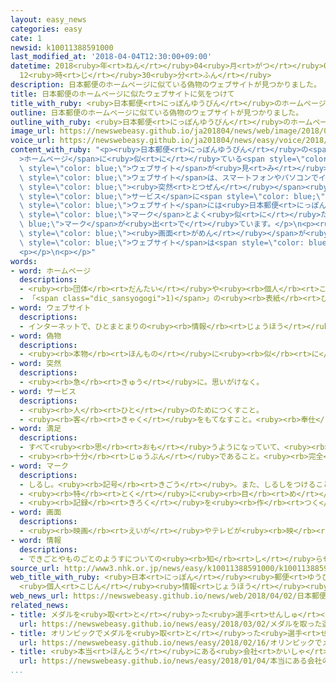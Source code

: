 ```yaml
---
layout: easy_news
categories: easy
cate: 1
newsid: k10011388591000
last_modified_at: '2018-04-04T12:30:00+09:00'
datetime: 2018<ruby>年<rt>ねん</rt></ruby>04<ruby>月<rt>がつ</rt></ruby>04<ruby>日<rt>にち</rt></ruby>
  12<ruby>時<rt>じ</rt></ruby>30<ruby>分<rt>ふん</rt></ruby>
description: 日本郵便のホームページに似ている偽物のウェブサイトが見つかりました。
title: 日本郵便のホームページに似たウェブサイトに気をつけて
title_with_ruby: <ruby>日本郵便<rt>にっぽんゆうびん</rt></ruby>のホームページに<ruby>似<rt>に</rt></ruby>たウェブサイトに<ruby>気<rt>き</rt></ruby>をつけて
outline: 日本郵便のホームページに似ている偽物のウェブサイトが見つかりました。
outline_with_ruby: <ruby>日本郵便<rt>にっぽんゆうびん</rt></ruby>のホームページに<ruby>似<rt>に</rt></ruby>ている<ruby>偽物<rt>にせもの</rt></ruby>のウェブサイトが<ruby>見<rt>み</rt></ruby>つかりました。
image_url: https://newswebeasy.github.io/ja201804/news/web/image/2018/04/02/K10011388591_1804022028_1804022057_01_02.jpg
voice_url: https://newswebeasy.github.io/ja201804/news/easy/voice/2018/04/04/k10011388591000.mp4
content_with_ruby: "<p><ruby>日本郵便<rt>にっぽんゆうびん</rt></ruby>の<span style=\"color: blue;\"\
  >ホームページ</span>に<ruby>似<rt>に</rt></ruby>ている<span style=\"color: blue;\"><ruby>偽物<rt>にせもの</rt></ruby></span>の<span\
  \ style=\"color: blue;\">ウェブサイト</span>が<ruby>見<rt>み</rt></ruby>つかりました。</p>\n<p>この<span\
  \ style=\"color: blue;\">ウェブサイト</span>は、スマートフォンやパソコンでインターネットを<ruby>見<rt>み</rt></ruby>ていると、<span\
  \ style=\"color: blue;\"><ruby>突然<rt>とつぜん</rt></ruby></span><ruby>出<rt>で</rt></ruby>てきます。そして、どのくらい<ruby>郵便局<rt>ゆうびんきょく</rt></ruby>を<ruby>使<rt>つか</rt></ruby>うかや、<span\
  \ style=\"color: blue;\">サービス</span>に<span style=\"color: blue;\"><ruby>満足<rt>まんぞく</rt></ruby></span>しているかなどを<ruby>質問<rt>しつもん</rt></ruby>します。この<span\
  \ style=\"color: blue;\">ウェブサイト</span>には<ruby>日本郵便<rt>にっぽんゆうびん</rt></ruby>の<span\
  \ style=\"color: blue;\">マーク</span>とよく<ruby>似<rt>に</rt></ruby>た<span style=\"color:\
  \ blue;\">マーク</span>が<ruby>出<rt>で</rt></ruby>ています。</p>\n<p><ruby>質問<rt>しつもん</rt></ruby>の<ruby>最後<rt>さいご</rt></ruby>に、<ruby>住所<rt>じゅうしょ</rt></ruby>や<ruby>名前<rt>なまえ</rt></ruby>、<ruby>電話<rt>でんわ</rt></ruby><ruby>番号<rt>ばんごう</rt></ruby>などを<ruby>書<rt>か</rt></ruby>く<span\
  \ style=\"color: blue;\"><ruby>画面<rt>がめん</rt></ruby></span>が<ruby>出<rt>で</rt></ruby>てきます。<ruby>日本郵便<rt>にっぽんゆうびん</rt></ruby>などは、この<span\
  \ style=\"color: blue;\">ウェブサイト</span>は<span style=\"color: blue;\"><ruby>情報<rt>じょうほう</rt></ruby></span>を<ruby>盗<rt>ぬす</rt></ruby>もうとしているので<ruby>決<rt>けっ</rt></ruby>して<ruby>住所<rt>じゅうしょ</rt></ruby>や<ruby>名前<rt>なまえ</rt></ruby>などを<ruby>書<rt>か</rt></ruby>かないでほしいと<ruby>言<rt>い</rt></ruby>っています。</p>\n\
  <p></p>\n<p></p>"
words:
- word: ホームページ
  descriptions:
  - <ruby><rb>団体</rb><rt>だんたい</rt></ruby>や<ruby><rb>個人</rb><rt>こじん</rt></ruby>が、インターネットを<ruby><rb>通</rb><rt>つう</rt></ruby>じて<ruby><rb>情報</rb><rt>じょうほう</rt></ruby>を<ruby><rb>広</rb><rt>ひろ</rt></ruby>く<ruby><rb>知</rb><rt>し</rt></ruby>らせるために、<ruby><rb>用意</rb><rt>ようい</rt></ruby>する<ruby><rb>画面</rb><rt>がめん</rt></ruby>。
  - 「<span class="dic_sansyogogi">1)</span>」の<ruby><rb>表紙</rb><rt>ひょうし</rt></ruby>となるページ。
- word: ウェブサイト
  descriptions:
  - インターネットで、ひとまとまりの<ruby><rb>情報</rb><rt>じょうほう</rt></ruby>が<ruby><rb>置</rb><rt>お</rt></ruby>かれている<ruby><rb>場所</rb><rt>ばしょ</rt></ruby>。サイト。
- word: 偽物
  descriptions:
  - <ruby><rb>本物</rb><rt>ほんもの</rt></ruby>に<ruby><rb>似</rb><rt>に</rt></ruby>せて<ruby><rb>作</rb><rt>つく</rt></ruby>った<ruby><rb>物</rb><rt>もの</rt></ruby>。
- word: 突然
  descriptions:
  - <ruby><rb>急</rb><rt>きゅう</rt></ruby>に。思いがけなく。
- word: サービス
  descriptions:
  - <ruby><rb>人</rb><rt>ひと</rt></ruby>のためにつくすこと。
  - <ruby><rb>客</rb><rt>きゃく</rt></ruby>をもてなすこと。<ruby><rb>奉仕</rb><rt>ほうし</rt></ruby>。
- word: 満足
  descriptions:
  - すべて<ruby><rb>思</rb><rt>おも</rt></ruby>うようになっていて、<ruby><rb>不平</rb><rt>ふへい</rt></ruby>や<ruby><rb>不満</rb><rt>ふまん</rt></ruby>のないこと。
  - <ruby><rb>十分</rb><rt>じゅうぶん</rt></ruby>であること。<ruby><rb>完全</rb><rt>かんぜん</rt></ruby>。
- word: マーク
  descriptions:
  - しるし。<ruby><rb>記号</rb><rt>きごう</rt></ruby>。また、しるしをつけること。
  - <ruby><rb>特</rb><rt>とく</rt></ruby>に<ruby><rb>目</rb><rt>め</rt></ruby>をつけて<ruby><rb>注意</rb><rt>ちゅうい</rt></ruby>すること。
  - <ruby><rb>記録</rb><rt>きろく</rt></ruby>を<ruby><rb>作</rb><rt>つく</rt></ruby>ること。
- word: 画面
  descriptions:
  - <ruby><rb>映画</rb><rt>えいが</rt></ruby>やテレビが<ruby><rb>映</rb><rt>うつ</rt></ruby>っている<ruby><rb>部分</rb><rt>ぶぶん</rt></ruby>。
- word: 情報
  descriptions:
  - できごとやものごとのようすについての<ruby><rb>知</rb><rt>し</rt></ruby>らせ。
source_url: http://www3.nhk.or.jp/news/easy/k10011388591000/k10011388591000.html
web_title_with_ruby: <ruby>日本<rt>にっぽん</rt></ruby><ruby>郵便<rt>ゆうびん</rt></ruby><ruby>装<rt>よそお</rt></ruby>う<ruby>偽<rt>にせ</rt></ruby><ruby>サイト<rt>さいと</rt></ruby>に<ruby>注意<rt>ちゅうい</rt></ruby>を
  <ruby>個人<rt>こじん</rt></ruby><ruby>情報<rt>じょうほう</rt></ruby><ruby>盗<rt>ぬす</rt></ruby>み<ruby>取<rt>と</rt></ruby>る<ruby>目的<rt>もくてき</rt></ruby>か
web_news_url: https://newswebeasy.github.io/news/web/2018/04/02/日本郵便装う偽サイトに注意を-個人情報盗み取る目的か
related_news:
- title: メダルを<ruby>取<rt>と</rt></ruby>った<ruby>選手<rt>せんしゅ</rt></ruby>の<ruby>切手<rt>きって</rt></ruby>が３０<ruby>万<rt>まん</rt></ruby>セット<ruby>以上<rt>いじょう</rt></ruby><ruby>売<rt>う</rt></ruby>れる
  url: https://newswebeasy.github.io/news/easy/2018/03/02/メダルを取った選手の切手が30万セット以上売れる
- title: オリンピックでメダルを<ruby>取<rt>と</rt></ruby>った<ruby>選手<rt>せんしゅ</rt></ruby>の<ruby>切手<rt>きって</rt></ruby>を<ruby>売<rt>う</rt></ruby>る
  url: https://newswebeasy.github.io/news/easy/2018/02/16/オリンピックでメダルを取った選手の切手を売る
- title: <ruby>本当<rt>ほんとう</rt></ruby>にある<ruby>会社<rt>かいしゃ</rt></ruby>の<ruby>名前<rt>なまえ</rt></ruby>を<ruby>使<rt>つか</rt></ruby>ってお<ruby>金<rt>かね</rt></ruby>を<ruby>盗<rt>ぬす</rt></ruby>むメールが<ruby>多<rt>おお</rt></ruby>い
  url: https://newswebeasy.github.io/news/easy/2018/01/04/本当にある会社の名前を使ってお金を盗むメールが多い
...
```

